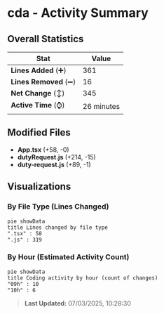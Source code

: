# cda - Activity Summary 

## Overall Statistics

| Stat                   | Value                                                             |
| ---------------------- | ----------------------------------------------------------------- |
| **Lines Added** (➕)   | 361                                          |
| **Lines Removed** (➖) | 16                                        |
| **Net Change** (↕)    | 345                |
| **Active Time** (⌚)   | 26 minutes |


## Modified Files
- **App.tsx** (+58, -0)
- **dutyRequest.js** (+214, -15)
- **duty-request.js** (+89, -1)

## Visualizations

### By File Type (Lines Changed)

```mermaid
pie showData
title Lines changed by file type
".tsx" : 58
".js" : 319
```

### By Hour (Estimated Activity Count)

```mermaid
pie showData
title Coding activity by hour (count of changes)
"09h" : 10
"10h" : 6
```


> **Last Updated:** 07/03/2025, 10:28:30